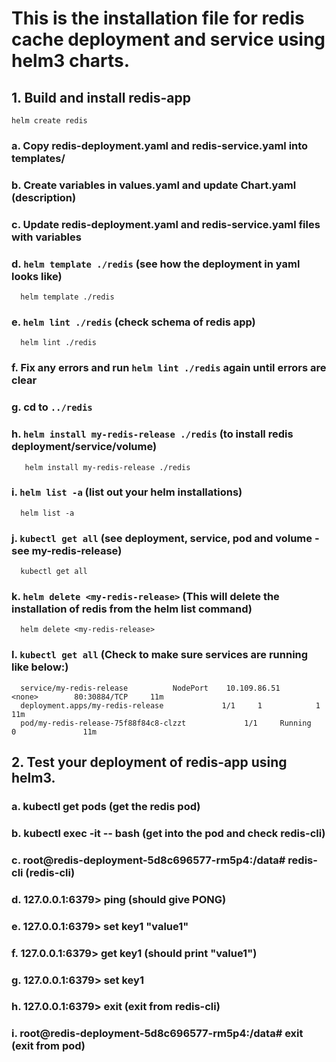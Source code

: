 # This is the installation file for redis cache deployment and service using helm3 charts.
## 1. Build and install redis-app 
    helm create redis
### a. Copy redis-deployment.yaml and redis-service.yaml into templates/
### b. Create variables in values.yaml and update Chart.yaml (description)
### c. Update redis-deployment.yaml and redis-service.yaml files with variables
### d. ```helm template ./redis``` (see how the deployment in yaml looks like)
      helm template ./redis
### e. ```helm lint ./redis``` (check schema of redis app)
      helm lint ./redis
### f. Fix any errors and run ```helm lint ./redis``` again until errors are clear
### g. cd to ```../redis```
### h. ```helm install my-redis-release ./redis``` (to install redis deployment/service/volume)
       helm install my-redis-release ./redis
### i. ```helm list -a``` (list out your helm installations)
      helm list -a
### j. ```kubectl get all``` (see deployment, service, pod and volume - see my-redis-release)
      kubectl get all
### k. ```helm delete <my-redis-release>``` (This will delete the installation of redis from the helm list command)
      helm delete <my-redis-release>

### l. ```kubectl get all``` (Check to make sure services are running like below:) 
      service/my-redis-release          NodePort    10.109.86.51     <none>        80:30884/TCP     11m
      deployment.apps/my-redis-release             1/1     1            1           11m
      pod/my-redis-release-75f88f84c8-clzzt             1/1     Running   0               11m

## 2. Test your deployment of redis-app using helm3.
### a. kubectl get pods (get the redis pod)
### b. kubectl  exec -it <redis-deployment-5d8c696577-rm5p4> -- bash (get into the pod and check redis-cli)
### c. root@redis-deployment-5d8c696577-rm5p4:/data# redis-cli (redis-cli)
### d. 127.0.0.1:6379> ping (should give PONG)
### e. 127.0.0.1:6379> set key1 "value1"
### f. 127.0.0.1:6379> get key1 (should print "value1")
### g. 127.0.0.1:6379> set key1
### h. 127.0.0.1:6379> exit (exit from redis-cli)
### i. root@redis-deployment-5d8c696577-rm5p4:/data# exit (exit from pod)